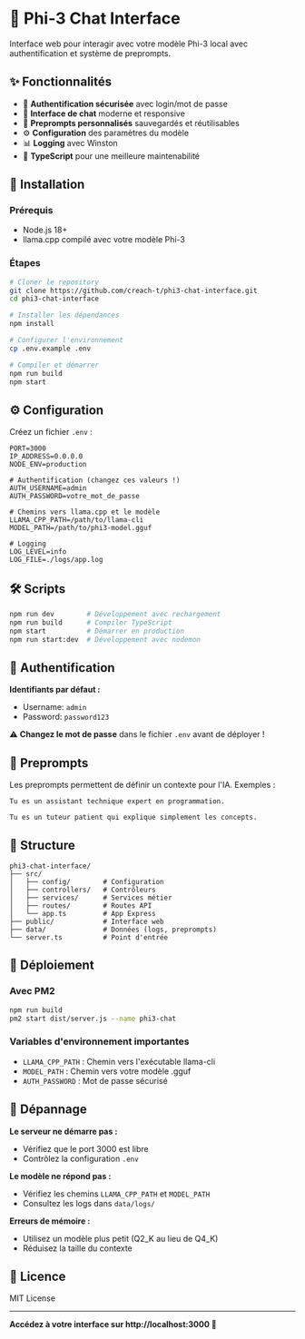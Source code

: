 # 🤖 Phi-3 Chat Interface

Interface web pour interagir avec votre modèle Phi-3 local avec authentification et système de preprompts.

## ✨ Fonctionnalités

- 🔐 **Authentification sécurisée** avec login/mot de passe
- 💬 **Interface de chat** moderne et responsive  
- 📝 **Preprompts personnalisés** sauvegardés et réutilisables
- ⚙️ **Configuration** des paramètres du modèle
- 📊 **Logging** avec Winston
- 🔧 **TypeScript** pour une meilleure maintenabilité

## 🚀 Installation

### Prérequis
- Node.js 18+
- llama.cpp compilé avec votre modèle Phi-3

### Étapes

```bash
# Cloner le repository
git clone https://github.com/creach-t/phi3-chat-interface.git
cd phi3-chat-interface

# Installer les dépendances
npm install

# Configurer l'environnement
cp .env.example .env

# Compiler et démarrer
npm run build
npm start
```

## ⚙️ Configuration

Créez un fichier `.env` :

```env
PORT=3000
IP_ADDRESS=0.0.0.0
NODE_ENV=production

# Authentification (changez ces valeurs !)
AUTH_USERNAME=admin
AUTH_PASSWORD=votre_mot_de_passe

# Chemins vers llama.cpp et le modèle
LLAMA_CPP_PATH=/path/to/llama-cli
MODEL_PATH=/path/to/phi3-model.gguf

# Logging
LOG_LEVEL=info
LOG_FILE=./logs/app.log
```

## 🛠️ Scripts

```bash
npm run dev        # Développement avec rechargement
npm run build      # Compiler TypeScript
npm start          # Démarrer en production
npm run start:dev  # Développement avec nodemon
```

## 🔐 Authentification

**Identifiants par défaut :**
- Username: `admin`
- Password: `password123`

⚠️ **Changez le mot de passe** dans le fichier `.env` avant de déployer !

## 📝 Preprompts

Les preprompts permettent de définir un contexte pour l'IA. Exemples :

```
Tu es un assistant technique expert en programmation.
```

```
Tu es un tuteur patient qui explique simplement les concepts.
```

## 📁 Structure

```
phi3-chat-interface/
├── src/
│   ├── config/        # Configuration
│   ├── controllers/   # Contrôleurs
│   ├── services/      # Services métier
│   ├── routes/        # Routes API
│   └── app.ts         # App Express
├── public/            # Interface web
├── data/              # Données (logs, preprompts)
└── server.ts          # Point d'entrée
```

## 🚀 Déploiement

### Avec PM2
```bash
npm run build
pm2 start dist/server.js --name phi3-chat
```

### Variables d'environnement importantes
- `LLAMA_CPP_PATH` : Chemin vers l'exécutable llama-cli
- `MODEL_PATH` : Chemin vers votre modèle .gguf
- `AUTH_PASSWORD` : Mot de passe sécurisé

## 🐛 Dépannage

**Le serveur ne démarre pas :**
- Vérifiez que le port 3000 est libre
- Contrôlez la configuration `.env`

**Le modèle ne répond pas :**
- Vérifiez les chemins `LLAMA_CPP_PATH` et `MODEL_PATH`
- Consultez les logs dans `data/logs/`

**Erreurs de mémoire :**
- Utilisez un modèle plus petit (Q2_K au lieu de Q4_K)
- Réduisez la taille du contexte

## 📄 Licence

MIT License

---

**Accédez à votre interface sur http://localhost:3000 🚀**
